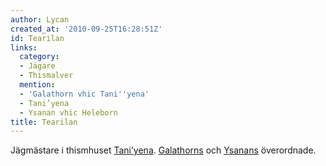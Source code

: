```yaml
---
author: Lycan
created_at: '2010-09-25T16:28:51Z'
id: Tearilan
links:
  category:
  - Jägare
  - Thismalver
  mention:
  - 'Galathorn vhic Tani''yena'
  - Tani’yena
  - Ysanan vhic Heleborn
title: Tearilan
---
```


Jägmästare i thismhuset [Tani’yena]. [Galathorns] och [Ysanans] överordnade.

  [Tani’yena]: Taniyena
  [Galathorns]: Galathorn_vhic_Taniyena
  [Ysanans]: Ysanan_vhic_Heleborn